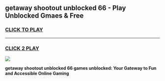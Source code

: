 
## getaway shootout unblocked 66 - Play Unblocked Gmaes & Free
<h3>
<a href="https://news.freeplayer.one?title=getaway_shootout_unblocked_66&ref=16F">CLICK TO PLAY</a></h3>
<hr>

<h3>
<a href="https://news.freeplayer.one?title=getaway_shootout_unblocked_66&ref=16F">CLICK 2 PLAY</a>
  
</h3>

<a href="https://news.freeplayer.one?title=getaway_shootout_unblocked_66&ref=16F/"><img src="https://clearcache.store/games.png"></a>


**getaway shootout unblocked 66 games unblocked: Your Gateway to Fun and Accessible Online Gaming**

